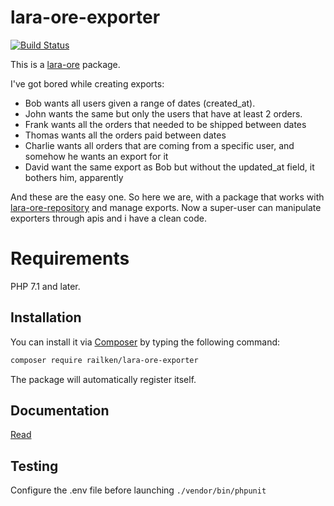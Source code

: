 # lara-ore-exporter

[![Build Status](https://travis-ci.org/railken/lara-ore-exporter.svg?branch=master)](https://travis-ci.org/railken/lara-ore-exporter)

This is a [lara-ore](https://github.com/railken/lara-ore) package.

I've got bored while creating exports: 
- Bob wants all users given a range of dates (created_at). 
- John wants the same but only the users that have at least 2 orders.
- Frank wants all the orders that needed to be shipped between dates
- Thomas wants all the orders paid between dates
- Charlie wants all orders that are coming from a specific user, and somehow he wants an export for it
- David want the same export as Bob but without the updated_at field, it bothers him, apparently

And these are the easy one. So here we are, with a package that works with [lara-ore-repository](https://github.com/railken/lara-ore) and manage exports. Now a super-user can manipulate exporters through apis and i have a clean code.

# Requirements

PHP 7.1 and later.

## Installation

You can install it via [Composer](https://getcomposer.org/) by typing the following command:

```bash
composer require railken/lara-ore-exporter
```

The package will automatically register itself.

## Documentation

[Read](docs/index.md)

## Testing

Configure the .env file before launching `./vendor/bin/phpunit`
